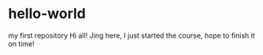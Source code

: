 # hello-world
my first repository
Hi all! Jing here, I just started the course, hope to finish it on time!

